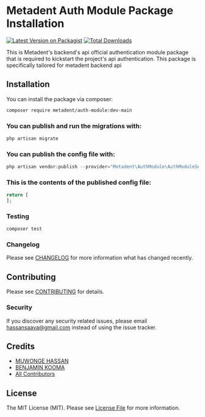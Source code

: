 # Metadent Auth Module Package Installation

[![Latest Version on Packagist](https://img.shields.io/packagist/v/metadent/auth-module.svg?style=flat-square)](https://packagist.org/packages/metadent/auth-module)
[![Total Downloads](https://img.shields.io/packagist/dt/metadent/auth-module.svg?style=flat-square)](https://packagist.org/packages/metadent/auth-module)


This is Metadent's backend's api official authentication module package that is required to kickstart the project's api authentication.
This package is specifically tailored for metadent backend api

## Installation

You can install the package via composer:

```bash
composer require metadent/auth-module:dev-main
```

### You can publish and run the migrations with:

```php
php artisan migrate
```

### You can publish the config file with:

```php
php artisan vendor:publish --provider="Metadent\AuthModule\AuthModuleServiceProvider"  --tag="config"

```

### This is the contents of the published config file:

```php
return [
];

```

### Testing

```bash
composer test
```

### Changelog

Please see [CHANGELOG](CHANGELOG.md) for more information what has changed recently.

## Contributing

Please see [CONTRIBUTING](CONTRIBUTING.md) for details.

### Security

If you discover any security related issues, please email hassansaava@gmail.com instead of using the issue tracker.

## Credits

-   [MUWONGE HASSAN](https://github.com/mhassan654)
-   [BENJAMIN KOOMA](https://github.com/koomabenjamin)
-   [All Contributors](../../contributors)

## License

The MIT License (MIT). Please see [License File](LICENSE.md) for more information.

